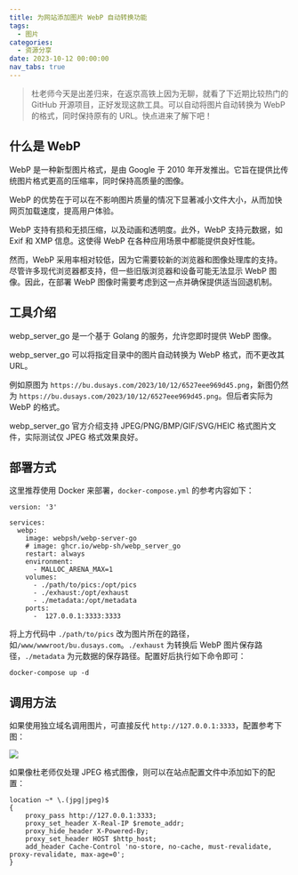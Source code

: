 ```yaml
---
title: 为网站添加图片 WebP 自动转换功能
tags:
  - 图片
categories:
  - 资源分享
date: 2023-10-12 00:00:00
nav_tabs: true
---
```


> 杜老师今天是出差归来，在返京高铁上因为无聊，就看了下近期比较热门的 GitHub 开源项目，正好发现这款工具。可以自动将图片自动转换为 WebP 的格式，同时保持原有的 URL。快点进来了解下吧！

<!-- more -->

## 什么是 WebP

WebP 是一种新型图片格式，是由 Google 于 2010 年开发推出。它旨在提供比传统图片格式更高的压缩率，同时保持高质量的图像。

WebP 的优势在于可以在不影响图片质量的情况下显著减小文件大小，从而加快网页加载速度，提高用户体验。

WebP 支持有损和无损压缩，以及动画和透明度。此外，WebP 支持元数据，如 Exif 和 XMP 信息。这使得 WebP 在各种应用场景中都能提供良好性能。

然而，WebP 采用率相对较低，因为它需要较新的浏览器和图像处理库的支持。尽管许多现代浏览器都支持，但一些旧版浏览器和设备可能无法显示 WebP 图像。因此，在部署 WebP 图像时需要考虑到这一点并确保提供适当回退机制。


## 工具介绍

webp_server_go 是一个基于 Golang 的服务，允许您即时提供 WebP 图像。

webp_server_go 可以将指定目录中的图片自动转换为 WebP 格式，而不更改其 URL。

例如原图为 `https://bu.dusays.com/2023/10/12/6527eee969d45.png`，新图仍然为 `https://bu.dusays.com/2023/10/12/6527eee969d45.png`。但后者实际为 WebP 的格式。

webp_server_go 官方介绍支持 JPEG/PNG/BMP/GIF/SVG/HEIC 格式图片文件，实际测试仅 JPEG 格式效果良好。

## 部署方式

这里推荐使用 Docker 来部署，`docker-compose.yml` 的参考内容如下：

```
version: '3'

services:
  webp:
    image: webpsh/webp-server-go
    # image: ghcr.io/webp-sh/webp_server_go
    restart: always
    environment:
      - MALLOC_ARENA_MAX=1
    volumes:
      - ./path/to/pics:/opt/pics
      - ./exhaust:/opt/exhaust
      - ./metadata:/opt/metadata
    ports:
      -  127.0.0.1:3333:3333
```

将上方代码中 `./path/to/pics` 改为图片所在的路径，如`/www/wwwroot/bu.dusays.com`。`./exhaust` 为转换后 WebP 图片保存路径，`./metadata` 为元数据的保存路径。配置好后执行如下命令即可：

```
docker-compose up -d
```

## 调用方法

如果使用独立域名调用图片，可直接反代 `http://127.0.0.1:3333`，配置参考下图：

![](https://cdn.dusays.com/2023/10/635-1.jpg)

如果像杜老师仅处理 JPEG 格式图像，则可以在站点配置文件中添加如下的配置：

```
location ~* \.(jpg|jpeg)$ 
{
    proxy_pass http://127.0.0.1:3333;
    proxy_set_header X-Real-IP $remote_addr;
    proxy_hide_header X-Powered-By;
    proxy_set_header HOST $http_host;
    add_header Cache-Control 'no-store, no-cache, must-revalidate, proxy-revalidate, max-age=0';
}
```